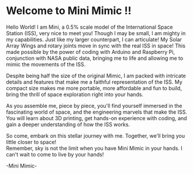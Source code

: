 # Welcome to Mini Mimic !!

Hello World!   I am Mini, a 0.5% scale model of the International Space Station (ISS), very nice to meet you!  Though I may be small, I am mighty in my capabilities.  Just like my larger counterpart, I can articulate!  My Solar Array Wings and rotary joints move in sync with the real ISS in space!  This made possible by the power of coding with Arduino and Raspberry Pi, conjunction with NASA public data, bringing me to life and allowing me to mimic the movements of the ISS.  

Despite being half the size of the original Mimic, I am packed with intricate details and features that make me a faithful representation of the ISS.  My compact size makes me more portable, more affordable and fun to build, bring the thrill of space exploration right into your hands.  

As you assemble me, piece by piece, you'll find yourself immersed in the fascinating world of space, and the engineering marvels that make the ISS.  You will learn about 3D printing, get hands-on experience with coding, and gain a deeper understanding of how the ISS works.

So come, embark on this stellar journey with me.  Together, we'll bring you little closer to space!  
Remember, sky is not the limit when you have Mini Mimic in your hands.  I can't wait to come to live by your hands!

-Mini Mimic-
